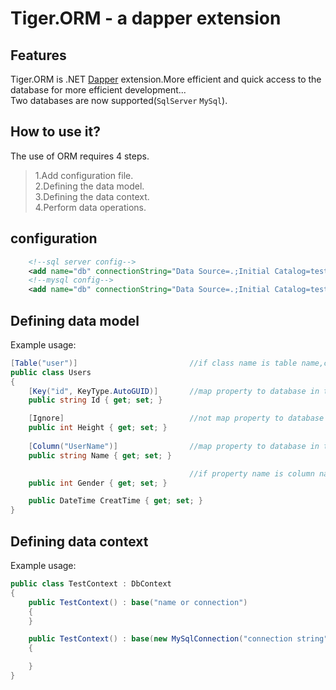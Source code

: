 # Tiger.ORM - a dapper extension

Features
--------
Tiger.ORM is .NET [Dapper](https://github.com/StackExchange/Dapper) extension.More efficient and quick access to the database for more efficient development...<br>
Two databases are now supported(`SqlServer` `MySql`).


How to use it?
--------------
The use of ORM requires 4 steps.
> 1.Add configuration file.<br>
> 2.Defining the data model.<br>
> 3.Defining the data context.<br>
> 4.Perform data operations.<br>

configuration
-------------
```xml
    <!--sql server config-->
    <add name="db" connectionString="Data Source=.;Initial Catalog=testdb;User ID=sa;Password=****;" providerName="System.Data.SqlClient" />
    <!--mysql config-->
    <add name="db" connectionString="Data Source=.;Initial Catalog=testdb;User ID=sa;Password=****;" providerName="MySql.Data.MySqlClient" />
```

Defining data model
-------------------
Example usage:

```csharp
[Table("user")]                         //if class name is table name,can choose to use or not use [TableAttribute]
public class Users
{
    [Key("id", KeyType.AutoGUID)]       //map property to database in table primary key.
    public string Id { get; set; }

    [Ignore]                            //not map property to database in table column.
    public int Height { get; set; }
    
    [Column("UserName")]                //map property to database in table column.
    public string Name { get; set; }

                                        //if property name is column name,Can choose to use or not use [ColumnAttribute]
    public int Gender { get; set; }

    public DateTime CreatTime { get; set; }
}
```

Defining data context
---------------------
Example usage:
```csharp
public class TestContext : DbContext
{
    public TestContext() : base("name or connection")
    {
    }

    public TestContext() : base(new MySqlConnection("connection string"))
    {

    }
}
```